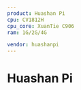```yaml
---
product: Huashan Pi
cpu: CV1812H
cpu_core: XuanTie C906
ram: 1G/2G/4G

vendor: huashanpi
---
```


# Huashan Pi

